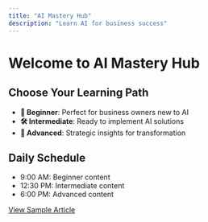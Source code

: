 ```yaml
---
title: "AI Mastery Hub"
description: "Learn AI for business success"
---
```


# Welcome to AI Mastery Hub

## Choose Your Learning Path

- **🌱 Beginner**: Perfect for business owners new to AI
- **🛠️ Intermediate**: Ready to implement AI solutions  
- **🧠 Advanced**: Strategic insights for transformation

## Daily Schedule
- 9:00 AM: Beginner content
- 12:30 PM: Intermediate content  
- 6:00 PM: Advanced content

[View Sample Article](/beginner/what-is-ai-for-business/)